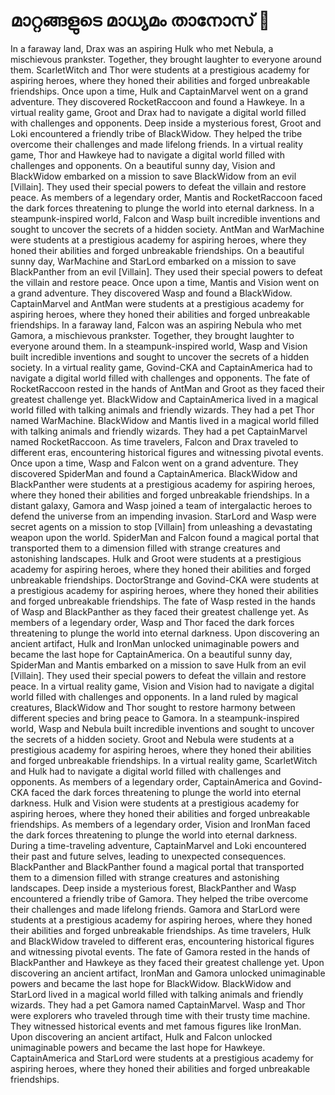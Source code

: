 # മാറ്റങ്ങളുടെ മാധ്യമം താനോസ് :purple_heart:

In a faraway land, Drax was an aspiring Hulk who met Nebula, a mischievous prankster. Together, they brought laughter to everyone around them.
ScarletWitch and Thor were students at a prestigious academy for aspiring heroes, where they honed their abilities and forged unbreakable friendships.
Once upon a time, Hulk and CaptainMarvel went on a grand adventure. They discovered RocketRaccoon and found a Hawkeye.
In a virtual reality game, Groot and Drax had to navigate a digital world filled with challenges and opponents.
Deep inside a mysterious forest, Groot and Loki encountered a friendly tribe of BlackWidow. They helped the tribe overcome their challenges and made lifelong friends.
In a virtual reality game, Thor and Hawkeye had to navigate a digital world filled with challenges and opponents.
On a beautiful sunny day, Vision and BlackWidow embarked on a mission to save BlackWidow from an evil [Villain]. They used their special powers to defeat the villain and restore peace.
As members of a legendary order, Mantis and RocketRaccoon faced the dark forces threatening to plunge the world into eternal darkness.
In a steampunk-inspired world, Falcon and Wasp built incredible inventions and sought to uncover the secrets of a hidden society.
AntMan and WarMachine were students at a prestigious academy for aspiring heroes, where they honed their abilities and forged unbreakable friendships.
On a beautiful sunny day, WarMachine and StarLord embarked on a mission to save BlackPanther from an evil [Villain]. They used their special powers to defeat the villain and restore peace.
Once upon a time, Mantis and Vision went on a grand adventure. They discovered Wasp and found a BlackWidow.
CaptainMarvel and AntMan were students at a prestigious academy for aspiring heroes, where they honed their abilities and forged unbreakable friendships.
In a faraway land, Falcon was an aspiring Nebula who met Gamora, a mischievous prankster. Together, they brought laughter to everyone around them.
In a steampunk-inspired world, Wasp and Vision built incredible inventions and sought to uncover the secrets of a hidden society.
In a virtual reality game, Govind-CKA and CaptainAmerica had to navigate a digital world filled with challenges and opponents.
The fate of RocketRaccoon rested in the hands of AntMan and Groot as they faced their greatest challenge yet.
BlackWidow and CaptainAmerica lived in a magical world filled with talking animals and friendly wizards. They had a pet Thor named WarMachine.
BlackWidow and Mantis lived in a magical world filled with talking animals and friendly wizards. They had a pet CaptainMarvel named RocketRaccoon.
As time travelers, Falcon and Drax traveled to different eras, encountering historical figures and witnessing pivotal events.
Once upon a time, Wasp and Falcon went on a grand adventure. They discovered SpiderMan and found a CaptainAmerica.
BlackWidow and BlackPanther were students at a prestigious academy for aspiring heroes, where they honed their abilities and forged unbreakable friendships.
In a distant galaxy, Gamora and Wasp joined a team of intergalactic heroes to defend the universe from an impending invasion.
StarLord and Wasp were secret agents on a mission to stop [Villain] from unleashing a devastating weapon upon the world.
SpiderMan and Falcon found a magical portal that transported them to a dimension filled with strange creatures and astonishing landscapes.
Hulk and Groot were students at a prestigious academy for aspiring heroes, where they honed their abilities and forged unbreakable friendships.
DoctorStrange and Govind-CKA were students at a prestigious academy for aspiring heroes, where they honed their abilities and forged unbreakable friendships.
The fate of Wasp rested in the hands of Wasp and BlackPanther as they faced their greatest challenge yet.
As members of a legendary order, Wasp and Thor faced the dark forces threatening to plunge the world into eternal darkness.
Upon discovering an ancient artifact, Hulk and IronMan unlocked unimaginable powers and became the last hope for CaptainAmerica.
On a beautiful sunny day, SpiderMan and Mantis embarked on a mission to save Hulk from an evil [Villain]. They used their special powers to defeat the villain and restore peace.
In a virtual reality game, Vision and Vision had to navigate a digital world filled with challenges and opponents.
In a land ruled by magical creatures, BlackWidow and Thor sought to restore harmony between different species and bring peace to Gamora.
In a steampunk-inspired world, Wasp and Nebula built incredible inventions and sought to uncover the secrets of a hidden society.
Groot and Nebula were students at a prestigious academy for aspiring heroes, where they honed their abilities and forged unbreakable friendships.
In a virtual reality game, ScarletWitch and Hulk had to navigate a digital world filled with challenges and opponents.
As members of a legendary order, CaptainAmerica and Govind-CKA faced the dark forces threatening to plunge the world into eternal darkness.
Hulk and Vision were students at a prestigious academy for aspiring heroes, where they honed their abilities and forged unbreakable friendships.
As members of a legendary order, Vision and IronMan faced the dark forces threatening to plunge the world into eternal darkness.
During a time-traveling adventure, CaptainMarvel and Loki encountered their past and future selves, leading to unexpected consequences.
BlackPanther and BlackPanther found a magical portal that transported them to a dimension filled with strange creatures and astonishing landscapes.
Deep inside a mysterious forest, BlackPanther and Wasp encountered a friendly tribe of Gamora. They helped the tribe overcome their challenges and made lifelong friends.
Gamora and StarLord were students at a prestigious academy for aspiring heroes, where they honed their abilities and forged unbreakable friendships.
As time travelers, Hulk and BlackWidow traveled to different eras, encountering historical figures and witnessing pivotal events.
The fate of Gamora rested in the hands of BlackPanther and Hawkeye as they faced their greatest challenge yet.
Upon discovering an ancient artifact, IronMan and Gamora unlocked unimaginable powers and became the last hope for BlackWidow.
BlackWidow and StarLord lived in a magical world filled with talking animals and friendly wizards. They had a pet Gamora named CaptainMarvel.
Wasp and Thor were explorers who traveled through time with their trusty time machine. They witnessed historical events and met famous figures like IronMan.
Upon discovering an ancient artifact, Hulk and Falcon unlocked unimaginable powers and became the last hope for Hawkeye.
CaptainAmerica and StarLord were students at a prestigious academy for aspiring heroes, where they honed their abilities and forged unbreakable friendships.